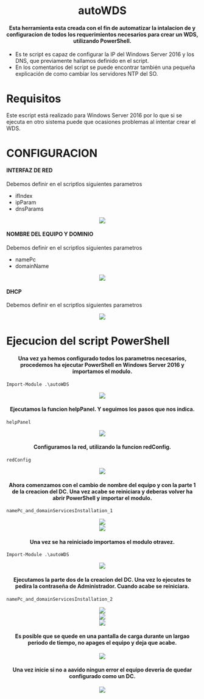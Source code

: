 <div align="center">
  <h1>autoWDS</h1>
  <h4>Esta herramienta esta creada con el fin de automatizar la intalacion de y configuracion de todos los requerimientos necesarios para crear un WDS, utilizando PowerShell.</h4>
</div>
<ul>
    <li>Es te script es capaz de configurar la IP del Windows Server 2016 y los DNS, que previamente hallamos definido en el script.</li>
    <li>En los comentarios del script se puede encontrar también una pequeña explicación de como cambiar los servidores NTP del SO.</li>
</ul> 

Requisitos
======
Este escript está realizado para Windows Server 2016 por lo que si se ejecuta en otro sistema puede que ocasiones problemas al intentar crear el WDS.


CONFIGURACION
======
<h4>INTERFAZ DE RED</h4>
<p>Debemos definir en el scriptlos siguientes parametros</p>
<ul>
    <li>ifIndex</li>
    <li>ipParam</li>
    <li>dnsParams</li>
</ul> 
<div align="center">
  <img src="img/conf/red.png">
</div>

<h4>NOMBRE DEL EQUIPO Y DOMINIO</h4>
<p>Debemos definir en el scriptlos siguientes parametros</p>
<ul>
    <li>namePc</li>
    <li>domainName</li>
</ul> 
<div align="center">
  <img src="img/conf/userDomain.png">
</div>

<h4>DHCP</h4>
<p>Debemos definir en el scriptlos siguientes parametros</p>
<div align="center">
  <img src="img/conf/dhcp.png">
</div>


Ejecucion del script PowerShell
======
<div align="center">
  <h4>Una vez ya hemos configurado todos los parametros necesarios, procedemos ha ejecutar PowerShell en Windows Server 2016 y importamos el modulo.</h4>
</div>

    Import-Module .\autoWDS
    
<div align="center">
  <img src="img/autoWDS_1.png">
</div>

<div align="center">
  <h4>Ejecutamos la funcion helpPanel. Y seguimos los pasos que nos indica.</h4>
</div>

    helpPanel
    
<div align="center">
  <img src="img/autoWDS_2.png">
</div>

<div align="center">
  <h4>Configuramos la red, utilizando la funcion redConfig.</h4>
</div>

    redConfig
    
<div align="center">
  <img src="img/autoWDS_3.png">
</div>

<div align="center">
  <h4>Ahora comenzamos con el cambio de nombre del equipo y con la parte 1 de la creacion del DC. Una vez acabe se reiniciara y deberas volver ha abrir PowerShell y importar el modulo.</h4>
</div>

    namePc_and_domainServicesInstallation_1
    
<div align="center">
  <img src="img/autoWDS_4.png">
</div>
<div align="center">
  <img src="img/autoWDS_5.png">
</div>

<div align="center">
  <h4>Una vez se ha reiniciado importamos el modulo otravez.</h4>
</div>

    Import-Module .\autoWDS
    
<div align="center">
  <img src="img/autoWDS_1.png">
</div>

<div align="center">
  <h4>Ejecutamos la parte dos de la creacion del DC. Una vez lo ejecutes te pedira la contraseña de Administrador. Cuando acabe se reiniciara.</h4>
</div>

    namePc_and_domainServicesInstallation_2
    
<div align="center">
  <img src="img/autoWDS_6.png"><br>
  <img src="img/autoWDS_7.png"><br>
  <img src="img/autoWDS_8.png"><br>
</div>

<div align="center">
  <h4>Es posible que se quede en una pantalla de carga durante un largao periodo de tiempo, no apages el equipo y deja que acabe.</h4>
</div>
  
<div align="center">
  <img src="img/autoWDS_9.png"><br>
</div>

<div align="center">
  <h4>Una vez inicie si no a aavido ningun error el equipo deveria de quedar configurado como un DC.</h4>
</div>
    
<div align="center">
  <img src="img/autoWDS_10.png"><br>
</div>
